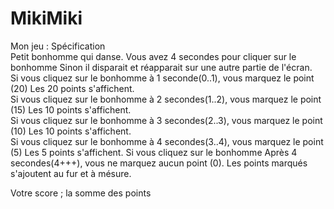 MikiMiki
========
Mon jeu : Spécification  
Petit bonhomme qui danse. 
Vous avez 4 secondes pour cliquer sur le bonhomme Sinon il disparait et réapparait sur une autre partie de l'écran.  
Si vous cliquez sur le bonhomme à 1 seconde(0..1), vous marquez le point (20) Les 20 points s'affichent.  
Si vous cliquez sur le bonhomme à 2 secondes(1..2), vous marquez le point (15) Les 10 points s'affichent.  
Si vous cliquez sur le bonhomme à 3 secondes(2..3), vous marquez le point (10) Les 10 points s'affichent.  
Si vous cliquez sur le bonhomme à 4 secondes(3..4), vous marquez le point (5) Les 5 points s'affichent.
Si vous cliquez sur le bonhomme Après 4 secondes(4+++), vous ne marquez aucun point (0).
Les points marqués s'ajoutent au fur et à mésure. 

Votre score ; la somme des points  


